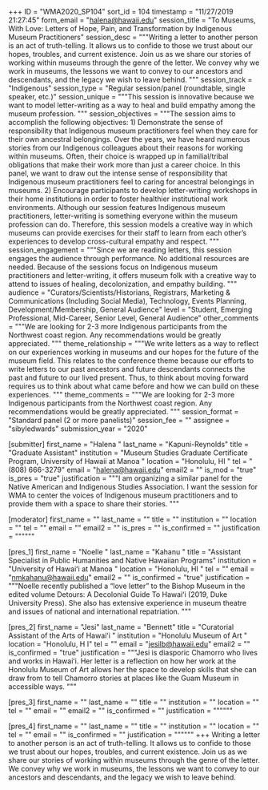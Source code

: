 +++
ID = "WMA2020_SP104"
sort_id = 104
timestamp = "11/27/2019 21:27:45"
form_email = "halena@hawaii.edu"
session_title = "To Museums, With Love: Letters of Hope, Pain, and Transformation by Indigenous Museum Practitioners"
session_desc = """Writing a letter to another person is an act of truth-telling. It allows us to confide to those we trust about our hopes, troubles, and current existence. Join us as we share our stories of working within museums through the genre of the letter. We convey why we work in museums, the lessons we want to convey to our ancestors and descendants, and the legacy we wish to leave behind. """
session_track = "Indigenous"
session_type = "Regular session/panel (roundtable, single speaker, etc.)"
session_unique = """This session is innovative because we want to model letter-writing as a way to heal and build empathy among the museum profession.  """
session_objectives = """The session aims to accomplish the following objectives:  1) Demonstrate the sense of responsibility that Indigenous museum practitioners feel when they care for their own ancestral belongings. Over the years, we have heard numerous stories from our Indigenous colleagues about their reasons for working within museums. Often, their choice is wrapped up in familial/tribal obligations that make their work more than just a career choice. In this panel, we want to draw out the intense sense of responsibility that Indigenous museum practitioners feel to caring for ancestral belongings in museums.  2) Encourage participants to develop letter-writing workshops in their home institutions in order to foster healthier institutional work environments. Although our session features Indigenous museum practitioners, letter-writing is something everyone within the museum profession can do. Therefore, this session models a creative way in which museums can provide exercises for their staff to learn from each other’s experiences to develop cross-cultural empathy and respect.  """
session_engagement = """Since we are reading letters, this session engages the audience through performance. No additional resources are needed.  Because of the sessions focus on Indigenous museum practitioners and letter-writing, it offers museum folk with a creative way to attend to issues of healing, decolonization, and empathy building. """
audience = "Curators/Scientists/Historians, Registrars, Marketing & Communications (Including Social Media), Technology, Events Planning, Development/Membership, General Audience"
level = "Student, Emerging Professional, Mid-Career, Senior Level, General Audience"
other_comments = """We are looking for 2-3 more Indigenous participants from the Northwest coast region. Any recommendations would be greatly appreciated. """
theme_relationship = """We write letters as a way to reflect on our experiences working in museums and our hopes for the future of the museum field. This relates to the conference theme because our efforts to write letters to our past ancestors and future descendants connects the past and future to our lived present. Thus, to think about moving forward requires us to think about what came before and how we can build on these experiences. """
theme_comments = """We are looking for 2-3 more Indigenous participants from the Northwest coast region. Any recommendations would be greatly appreciated. """
session_format = "Standard panel (2 or more panelists)"
session_fee = ""
assignee = "sibyledwards"
submission_year = "2020"

[submitter]
first_name = "Halena "
last_name = "Kapuni-Reynolds"
title = "Graduate Assistant"
institution = "Museum Studies Graduate Certificate Program, University of Hawaii at Manoa "
location = "Honolulu, HI "
tel = "(808) 666-3279"
email = "halena@hawaii.edu"
email2 = ""
is_mod = "true"
is_pres = "true"
justification = """I am organizing a similar panel for the Native American and Indigenous Studies Association. I want the session for WMA to center the voices of Indigenous museum practitioners and to provide them with a space to share their stories. """

[moderator]
first_name = ""
last_name = ""
title = ""
institution = ""
location = ""
tel = ""
email = ""
email2 = ""
is_pres = ""
is_confirmed = ""
justification = """"""

[pres_1]
first_name = "Noelle "
last_name = "Kahanu "
title = "Assistant Specialist in Public Humanities and Native Hawaiian Programs"
institution = "University of Hawaiʻi at Manoa "
location = "Honolulu, HI "
tel = ""
email = "nmkahanu@hawaii.edu"
email2 = ""
is_confirmed = "true"
justification = """Noelle recently published a “love letter” to the Bishop Museum in the edited volume Detours: A Decolonial Guide To Hawaiʻi (2019, Duke University Press). She also has extensive experience in museum theatre and issues of national and international repatriation. """

[pres_2]
first_name = "Jesi"
last_name = "Bennett"
title = "Curatorial Assistant of the Arts of Hawaiʻi "
institution = "Honolulu Museum of Art "
location = "Honolulu, H I"
tel = ""
email = "jesilb@hawaii.edu"
email2 = ""
is_confirmed = "true"
justification = """Jesi is diasporic Chamorro who lives and works in Hawaiʻi. Her letter is a reflection on how her work at the Honolulu Museum of Art allows her the space to develop skills that she can draw from to tell Chamorro stories at places like the Guam Museum in accessible ways. """

[pres_3]
first_name = ""
last_name = ""
title = ""
institution = ""
location = ""
tel = ""
email = ""
email2 = ""
is_confirmed = ""
justification = """"""

[pres_4]
first_name = ""
last_name = ""
title = ""
institution = ""
location = ""
tel = ""
email = ""
is_confirmed = ""
justification = """"""
+++
Writing a letter to another person is an act of truth-telling. It allows us to confide to those we trust about our hopes, troubles, and current existence. Join us as we share our stories of working within museums through the genre of the letter. We convey why we work in museums, the lessons we want to convey to our ancestors and descendants, and the legacy we wish to leave behind. 